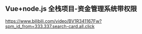 ## Vue+node.js 全栈项目-资金管理系统带权限
https://www.bilibili.com/video/BV1R341167Fw?spm_id_from=333.337.search-card.all.click